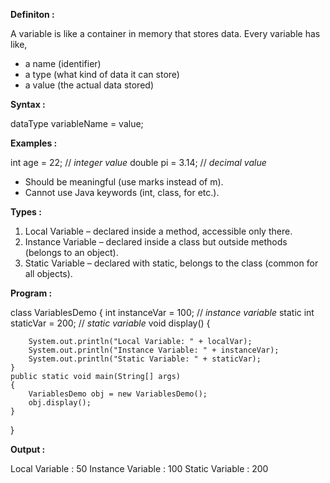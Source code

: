 
**Definiton :**

A variable is like a container in memory that stores data.
Every variable has like,
- a name (identifier)
- a type (what kind of data it can store)
- a value (the actual data stored)

**Syntax :**

dataType variableName = value;

**Examples :**

int age = 22;                     // *integer value*
double pi = 3.14;                // *decimal value*

- Should be meaningful (use marks instead of m).
- Cannot use Java keywords (int, class, for etc.).

**Types :**

1) Local Variable – declared inside a method, accessible only there.
2) Instance Variable – declared inside a class but outside methods (belongs to an object).
3) Static Variable – declared with static, belongs to the class (common for all objects).

**Program :**

class VariablesDemo
{
    int instanceVar = 100;          // *instance variable*
    static int staticVar = 200;    // *static variable*
    void display() 
    {
        
        System.out.println("Local Variable: " + localVar);
        System.out.println("Instance Variable: " + instanceVar);
        System.out.println("Static Variable: " + staticVar);
    }
    public static void main(String[] args)
    {
        VariablesDemo obj = new VariablesDemo();
        obj.display();
    }
}

**Output :**

Local Variable : 50
Instance Variable : 100
Static Variable : 200
